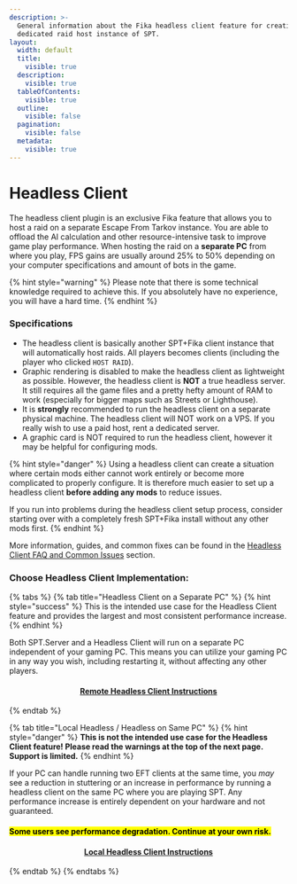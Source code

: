 ```yaml
---
description: >-
  General information about the Fika headless client feature for creating a
  dedicated raid host instance of SPT.
layout:
  width: default
  title:
    visible: true
  description:
    visible: true
  tableOfContents:
    visible: true
  outline:
    visible: false
  pagination:
    visible: false
  metadata:
    visible: true
---
```


# Headless Client

The headless client plugin is an exclusive Fika feature that allows you to host a raid on a separate Escape From Tarkov instance. You are able to offload the AI calculation and other resource-intensive task to improve game play performance. When hosting the raid on a **separate PC** from where you play, FPS gains are usually around 25% to 50% depending on your computer specifications and amount of bots in the game.

{% hint style="warning" %}
Please note that there is some technical knowledge required to achieve this. If you absolutely have no experience, you will have a hard time.
{% endhint %}

### Specifications

* The headless client is basically another SPT+Fika client instance that will automatically host raids. All players becomes clients (including the player who clicked `HOST RAID`).
* Graphic rendering is disabled to make the headless client as lightweight as possible. However, the headless client is **NOT** a true headless server. It still requires all the game files and a pretty hefty amount of RAM to work (especially for bigger maps such as Streets or Lighthouse).
* It is **strongly** recommended to run the headless client on a separate physical machine. The headless client will NOT work on a VPS. If you really wish to use a paid host, rent a dedicated server.
* A graphic card is NOT required to run the headless client, however it may be helpful for configuring mods.

{% hint style="danger" %}
Using a headless client can create a situation where certain mods either cannot work entirely or become more complicated to properly configure. It is therefore much easier to set up a headless client **before adding any mods** to reduce issues.

If you run into problems during the headless client setup process, consider starting over with a completely fresh SPT+Fika install without any other mods first.
{% endhint %}

More information, guides, and common fixes can be found in the [Headless Client FAQ and Common Issues](../../faqandguides/headless-client-faq-and-common-issues/) section.

### Choose Headless Client Implementation:

{% tabs %}
{% tab title="Headless Client on a Separate PC" %}
{% hint style="success" %}
This is the intended use case for the Headless Client feature and provides the largest and most consistent performance increase.
{% endhint %}

Both SPT.Server and a Headless Client will run on a separate PC independent of your gaming PC. This means you can utilize your gaming PC in any way you wish, including restarting it, without affecting any other players.

<h4 align="center"><a href="headless-client.md" class="button primary" data-icon="network-wired">Remote Headless Client Instructions</a></h4>
{% endtab %}

{% tab title="Local Headless / Headless on Same PC" %}
{% hint style="danger" %}
**This is not the intended use case for the Headless Client feature! Please read the warnings at the top of the next page. Support is limited.**
{% endhint %}

If your PC can handle running two EFT clients at the same time, you _may_ see a reduction in stuttering or an increase in performance by running a headless client on the same PC where you are playing SPT. Any performance increase is entirely dependent on your hardware and not guaranteed.

#### <mark style="color:$warning;">Some users see performance degradation. Continue at your own risk.</mark>

<h4 align="center"><a href="local-headless-client.md" class="button primary" data-icon="computer">Local Headless Client Instructions</a></h4>
{% endtab %}
{% endtabs %}

